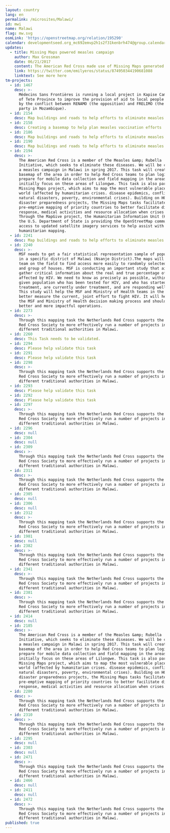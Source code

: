 ```yaml
---
layout: country
lang: en
permalink: /microsites/Malawi/
id: mwi
name: Malawi
flag: mw.svg
osmLink: 'https://openstreetmap.org/relation/195290'
calendar: developmentseed.org_mc692emvp2h1s2f31kenbrh474@group.calendar.google.com
updates:
  - title: Missing Maps powered measles campaign
    author: Max Grossman
    date: 06/21/2017
    content: The American Red Cross made use of Missing Maps generated data while helping Malawi's vaccination campaign.
    link: https://twitter.com/emilyeros/status/874950344190681088
    linktext: See more here
tm-projects:
  - id: 1467
    desc: >-
      Médecins Sans Frontières is running a local project in Kapise Camp, East
      of Tete Province to improve the provision of aid to local people affected
      by the conflict between RENAMO (the opposition) and FRELIMO (the main
      party in Mozambique).
  - id: 2154
    desc: Map buildings and roads to help efforts to eliminate measles.
  - id: 2158
    desc: Creating a basemap to help plan measles vaccination efforts
  - id: 2186
    desc: Map buildings and roads to help efforts to eliminate measles.
  - id: 2190
    desc: Map buildings and roads to help efforts to eliminate measles.
  - id: 2194
    desc: >-
      The American Red Cross is a member of the Measles &amp; Rubella
      Initiative, which seeks to eliminate these diseases. We will be conducting
      a measles campaign in Malawi in spring 2017. This task will create a
      basemap of the area in order to help Red Cross teams to plan logistics and
      prepare for mobile data collection and field mapping in the areas. We will
      initially focus on these areas of Lilongwe. This task is also part of the
      Missing Maps project, which aims to map the most vulnerable places in the
      world (affected by humanitarian crises. disease epidemics, conflict,
      natural disasters, poverty, environmental crises). Building on HOT's
      disaster preparedness projects, the Missing Maps tasks facilitate
      pre-emptive mapping of priority countries to better facilitate disaster
      response, medical activities and resource allocation when crises occur.
      Through the MapGive project, the Humanitarian Information Unit (HIU) of
      the U.S. Department of State is providing the OpenStreetMap community
      access to updated satellite imagery services to help assist with
      humanitarian mapping.
  - id: 2241
    desc: Map buildings and roads to help efforts to eliminate measles.
  - id: 2240
    desc: >-
      MSF needs to get a fair statistical representation sample of populations
      in a specific district of Malawi (Nsanje District).The maps will help MSF
      team on the field to find access more easily to randomly selected villages
      and group of houses. MSF is conducting an important study that aims to
      gather critical information about the real and true percentage of people
      affected by HIV. We need to know as precisely as possible, within that
      given population who has been tested for HIV, and who has started
      treatment, are currently under treatment, and are responding well to it.
      This study will help the MSF and Ministry of Health teams in the field
      better measure the current, joint effort to fight HIV. It will help steer
      the MSF and Ministry of Health decision making process and should lead to
      better and more impactful operations.
  - id: 2273
    desc: >-
      Through this mapping task the Netherlands Red Cross supports the Malawi
      Red Cross Society to more effectively run a number of projects in
      different traditional authorities in Malawi.
  - id: 2260
    desc: This Task needs to be validated.
  - id: 2294
    desc: Please help validate this task
  - id: 2291
    desc: Please help validate this task
  - id: 2298
    desc: >-
      Through this mapping task the Netherlands Red Cross supports the Malawi
      Red Cross Society to more effectively run a number of projects in
      different traditional authorities in Malawi.
  - id: 2293
    desc: Please help validate this task
  - id: 2292
    desc: Please help validate this task
  - id: 2297
    desc: >-
      Through this mapping task the Netherlands Red Cross supports the Malawi
      Red Cross Society to more effectively run a number of projects in
      different traditional authorities in Malawi.
  - id: 2296
    desc: null
  - id: 2304
    desc: null
  - id: 2309
    desc: >-
      Through this mapping task the Netherlands Red Cross supports the Malawi
      Red Cross Society to more effectively run a number of projects in
      different traditional authorities in Malawi.
  - id: 2311
    desc: >-
      Through this mapping task the Netherlands Red Cross supports the Malawi
      Red Cross Society to more effectively run a number of projects in
      different traditional authorities in Malawi.
  - id: 2305
    desc: null
  - id: 2306
    desc: null
  - id: 2312
    desc: >-
      Through this mapping task the Netherlands Red Cross supports the Malawi
      Red Cross Society to more effectively run a number of projects in
      different traditional authorities in Malawi.
  - id: 1981
    desc: null
  - id: 2382
    desc: >-
      Through this mapping task the Netherlands Red Cross supports the Malawi
      Red Cross Society to more effectively run a number of projects in
      different traditional authorities in Malawi.
  - id: 2341
    desc: >-
      Through this mapping task the Netherlands Red Cross supports the Malawi
      Red Cross Society to more effectively run a number of projects in
      different traditional authorities in Malawi.
  - id: 2381
    desc: >-
      Through this mapping task the Netherlands Red Cross supports the Malawi
      Red Cross Society to more effectively run a number of projects in
      different traditional authorities in Malawi.
  - id: 2414
    desc: null
  - id: 2185
    desc: >-
      The American Red Cross is a member of the Measles &amp; Rubella
      Initiative, which seeks to eliminate these diseases. We will be conducting
      a measles campaign in Malawi in spring 2017. This task will create a
      basemap of the area in order to help Red Cross teams to plan logistics and
      prepare for mobile data collection and field mapping in the areas. We will
      initially focus on these areas of Lilongwe. This task is also part of the
      Missing Maps project, which aims to map the most vulnerable places in the
      world (affected by humanitarian crises. disease epidemics, conflict,
      natural disasters, poverty, environmental crises). Building on HOT's
      disaster preparedness projects, the Missing Maps tasks facilitate
      pre-emptive mapping of priority countries to better facilitate disaster
      response, medical activities and resource allocation when crises occur.
  - id: 2280
    desc: >-
      Through this mapping task the Netherlands Red Cross supports the Malawi
      Red Cross Society to more effectively run a number of projects in
      different traditional authorities in Malawi.
  - id: 2310
    desc: >-
      Through this mapping task the Netherlands Red Cross supports the Malawi
      Red Cross Society to more effectively run a number of projects in
      different traditional authorities in Malawi.
  - id: 2295
    desc: null
  - id: 2303
    desc: null
  - id: 2471
    desc: >-
      Through this mapping task the Netherlands Red Cross supports the Malawi
      Red Cross Society to more effectively run a number of projects in
      different traditional authorities in Malawi.
  - id: 2466
    desc: null
  - id: 2411
    desc: null
  - id: 2472
    desc: >-
      Through this mapping task the Netherlands Red Cross supports the Malawi
      Red Cross Society to more effectively run a number of projects in
      different traditional authorities in Malawi.
published: true
---
```

